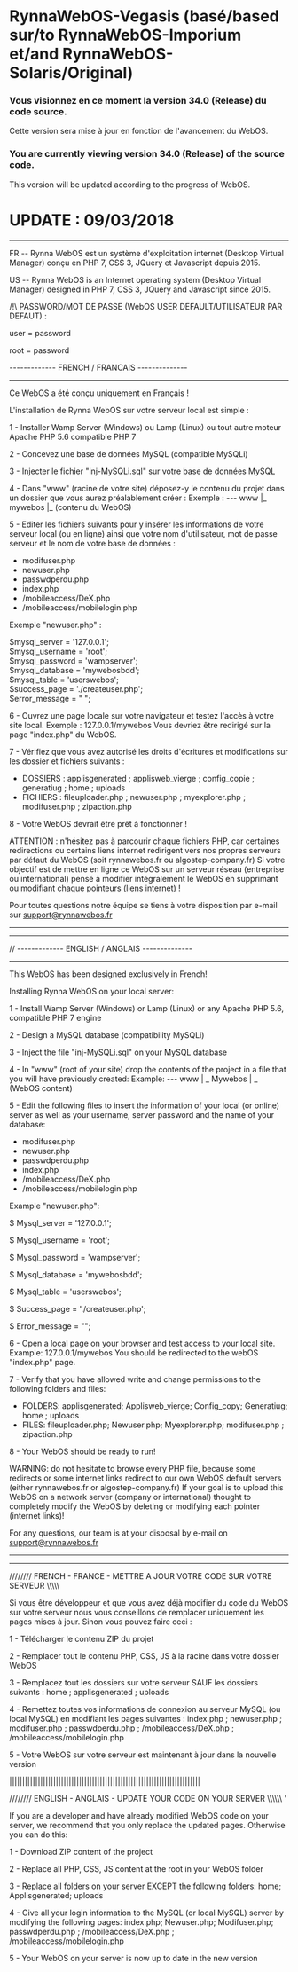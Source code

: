 # RynnaWebOS-Vegasis (basé/based sur/to RynnaWebOS-Imporium et/and RynnaWebOS-Solaris/Original)

### Vous visionnez en ce moment la version 34.0 (Release) du code source.
Cette version sera mise à jour en fonction de l'avancement du WebOS.

### You are currently viewing version 34.0 (Release) of the source code.
This version will be updated according to the progress of WebOS.

# UPDATE : 09/03/2018

****************

FR -- Rynna WebOS est un système d'exploitation internet (Desktop Virtual Manager) conçu en PHP 7, CSS 3, JQuery et Javascript depuis 2015.

US -- Rynna WebOS is an Internet operating system (Desktop Virtual Manager) designed in PHP 7, CSS 3, JQuery and Javascript since 2015.

/!\ PASSWORD/MOT DE PASSE (WebOS USER DEFAULT/UTILISATEUR PAR DEFAUT) : 

user = password

root = password


------------- FRENCH / FRANCAIS --------------
**********************************************
Ce WebOS a été conçu uniquement en Français !


L'installation de Rynna WebOS sur votre serveur local est simple : 

1 - Installer Wamp Server (Windows) ou Lamp (Linux) ou tout autre moteur Apache PHP 5.6 compatible PHP 7

2 - Concevez une base de données MySQL (compatible MySQLi)

3 - Injecter le fichier "inj-MySQLi.sql" sur votre base de données MySQL

4 - Dans "www" (racine de votre site) déposez-y le contenu du projet dans un dossier que vous aurez préalablement créer :
Exemple :
--- www
     |_ mywebos
               |_ (contenu du WebOS)

5 - Editer les fichiers suivants pour y insérer les informations de votre serveur local (ou en ligne) ainsi que votre nom d'utilisateur, mot de passe serveur et le nom de votre base de données :

- modifuser.php
- newuser.php
- passwdperdu.php
- index.php
- /mobileaccess/DeX.php
- /mobileaccess/mobilelogin.php

Exemple "newuser.php" : 

$mysql_server = '127.0.0.1';  
$mysql_username = 'root';  
$mysql_password = 'wampserver';  
$mysql_database = 'mywebosbdd';  
$mysql_table = 'userswebos';  
$success_page = './createuser.php';  
$error_message = " ";  


6 - Ouvrez une page locale sur votre navigateur et testez l'accès à votre site local.
Exemple : 
127.0.0.1/mywebos
Vous devriez être redirigé sur la page "index.php" du WebOS.

7 - Vérifiez que vous avez autorisé les droits d'écritures et modifications sur les dossier et fichiers suivants : 
- DOSSIERS : applisgenerated ; applisweb_vierge ; config_copie ; generatiug ; home ; uploads
- FICHIERS : fileuploader.php ; newuser.php ; myexplorer.php ; modifuser.php ; zipaction.php

8 - Votre WebOS devrait être prêt à fonctionner !

ATTENTION : n'hésitez pas à parcourir chaque fichiers PHP, car certaines redirections ou certains liens internet redirigent vers nos propres serveurs par défaut du WebOS (soit rynnawebos.fr ou algostep-company.fr)
Si votre objectif est de mettre en ligne ce WebOS sur un serveur réseau (entreprise ou international) pensé à modifier intégralement le WebOS en supprimant ou modifiant chaque pointeurs (liens internet) !

Pour toutes questions notre équipe se tiens à votre disposition par e-mail sur support@rynnawebos.fr
*********************************************
---------------------------------------------
//
------------- ENGLISH / ANGLAIS --------------
**********************************************
This WebOS has been designed exclusively in French!

Installing Rynna WebOS on your local server:

1 - Install Wamp Server (Windows) or Lamp (Linux) or any Apache PHP 5.6, compatible PHP 7 engine

2 - Design a MySQL database (compatibility MySQLi)

3 - Inject the file "inj-MySQLi.sql" on your MySQL database

4 - In "www" (root of your site) drop the contents of the project in a file that you will have previously created:
Example:
--- www
     | _ Mywebos
              | _ (WebOS content)

5 - Edit the following files to insert the information of your local (or online) server as well as your username, server password and the name of your database:

- modifuser.php
- newuser.php
- passwdperdu.php
- index.php
- /mobileaccess/DeX.php
- /mobileaccess/mobilelogin.php

Example "newuser.php":

$ Mysql_server = '127.0.0.1';

$ Mysql_username = 'root';

$ Mysql_password = 'wampserver';

$ Mysql_database = 'mywebosbdd';

$ Mysql_table = 'userswebos';

$ Success_page = './createuser.php';

$ Error_message = "";


6 - Open a local page on your browser and test access to your local site.
Example:
127.0.0.1/mywebos
You should be redirected to the webOS "index.php" page.

7 - Verify that you have allowed write and change permissions to the following folders and files:
- FOLDERS: applisgenerated; Applisweb_vierge; Config_copy; Generatiug; home ; uploads
- FILES: fileuploader.php; Newuser.php; Myexplorer.php; modifuser.php ; zipaction.php

8 - Your WebOS should be ready to run!

WARNING: do not hesitate to browse every PHP file, because some redirects or some internet links redirect to our own WebOS default servers (either rynnawebos.fr or algostep-company.fr)
If your goal is to upload this WebOS on a network server (company or international) thought to completely modify the WebOS by deleting or modifying each pointer (internet links)!

For any questions, our team is at your disposal by e-mail on support@rynnawebos.fr
*********************************************
---------------------------------------------

//////// FRENCH - FRANCE - METTRE A JOUR VOTRE CODE SUR VOTRE SERVEUR \\\\\\\\\

Si vous être développeur et que vous avez déjà modifier du code du WebOS sur votre serveur nous vous conseillons de remplacer uniquement les pages mises à jour. Sinon vous pouvez faire ceci :

1 - Télécharger le contenu ZIP du projet

2 - Remplacer tout le contenu PHP, CSS, JS à la racine dans votre dossier WebOS

3 - Remplacez tout les dossiers sur votre serveur SAUF les dossiers suivants : home ; applisgenerated ; uploads

4 - Remettez toutes vos informations de connexion au serveur MySQL (ou local MySQL) en modifiant les pages suivantes : index.php ; newuser.php ; modifuser.php ; passwdperdu.php ; /mobileaccess/DeX.php ; /mobileaccess/mobilelogin.php

5 - Votre WebOS sur votre serveur est maintenant à jour dans la nouvelle version


||||||||||||||||||||||||||||||||||||||||||||||||||||||||||||||||||||||||||

//////// ENGLISH - ANGLAIS - UPDATE YOUR CODE ON YOUR SERVER \\\\\\\\\\\ '

If you are a developer and have already modified WebOS code on your server, we recommend that you only replace the updated pages. Otherwise you can do this:

1 - Download ZIP content of the project

2 - Replace all PHP, CSS, JS content at the root in your WebOS folder

3 - Replace all folders on your server EXCEPT the following folders: home; Applisgenerated; uploads

4 - Give all your login information to the MySQL (or local MySQL) server by modifying the following pages: index.php; Newuser.php; Modifuser.php; passwdperdu.php ; /mobileaccess/DeX.php ; /mobileaccess/mobilelogin.php

5 - Your WebOS on your server is now up to date in the new version

